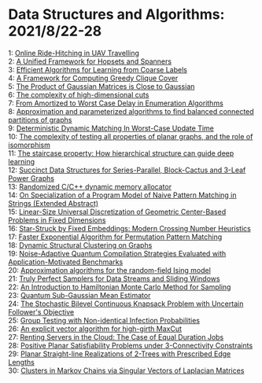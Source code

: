 # Data Structures and Algorithms: 2021/8/22-28  
1: [Online Ride-Hitching in UAV Travelling](https://doi.org/10.48550/arXiv.2108.09606)  
2: [A Unified Framework for Hopsets and Spanners](https://doi.org/10.48550/arXiv.2108.09673)  
3: [Efficient Algorithms for Learning from Coarse Labels](https://doi.org/10.48550/arXiv.2108.09805)  
4: [A Framework for Computing Greedy Clique Cover](https://doi.org/10.48550/arXiv.2108.09851)  
5: [The Product of Gaussian Matrices is Close to Gaussian](https://doi.org/10.48550/arXiv.2108.09887)  
6: [The complexity of high-dimensional cuts](https://doi.org/10.48550/arXiv.2108.10195)  
7: [From Amortized to Worst Case Delay in Enumeration Algorithms](https://doi.org/10.48550/arXiv.2108.10208)  
8: [Approximation and parameterized algorithms to find balanced connected  partitions of graphs](https://doi.org/10.48550/arXiv.2108.10398)  
9: [Deterministic Dynamic Matching In Worst-Case Update Time](https://doi.org/10.48550/arXiv.2108.10461)  
10: [The complexity of testing all properties of planar graphs, and the role  of isomorphism](https://doi.org/10.48550/arXiv.2108.10547)  
11: [The staircase property: How hierarchical structure can guide deep  learning](https://doi.org/10.48550/arXiv.2108.10573)  
12: [Succinct Data Structures for Series-Parallel, Block-Cactus and 3-Leaf  Power Graphs](https://doi.org/10.48550/arXiv.2108.10776)  
13: [Randomized C/C++ dynamic memory allocator](https://doi.org/10.48550/arXiv.2108.10779)  
14: [On Specialization of a Program Model of Naive Pattern Matching in  Strings (Extended Abstract)](https://doi.org/10.48550/arXiv.2108.10865)  
15: [Linear-Size Universal Discretization of Geometric Center-Based Problems  in Fixed Dimensions](https://doi.org/10.48550/arXiv.2108.10900)  
16: [Star-Struck by Fixed Embeddings: Modern Crossing Number Heuristics](https://doi.org/10.48550/arXiv.2108.11443)  
17: [Faster Exponential Algorithm for Permutation Pattern Matching](https://doi.org/10.48550/arXiv.2108.11475)  
18: [Dynamic Structural Clustering on Graphs](https://doi.org/10.48550/arXiv.2108.11549)  
19: [Noise-Adaptive Quantum Compilation Strategies Evaluated with  Application-Motivated Benchmarks](https://doi.org/10.48550/arXiv.2108.11874)  
20: [Approximation algorithms for the random-field Ising model](https://doi.org/10.48550/arXiv.2108.11889)  
21: [Truly Perfect Samplers for Data Streams and Sliding Windows](https://doi.org/10.48550/arXiv.2108.12017)  
22: [An Introduction to Hamiltonian Monte Carlo Method for Sampling](https://doi.org/10.48550/arXiv.2108.12107)  
23: [Quantum Sub-Gaussian Mean Estimator](https://doi.org/10.48550/arXiv.2108.12172)  
24: [The Stochastic Bilevel Continuous Knapsack Problem with Uncertain  Follower's Objective](https://doi.org/10.48550/arXiv.2108.12303)  
25: [Group Testing with Non-identical Infection Probabilities](https://doi.org/10.48550/arXiv.2108.12418)  
26: [An explicit vector algorithm for high-girth MaxCut](https://doi.org/10.48550/arXiv.2108.12477)  
27: [Renting Servers in the Cloud: The Case of Equal Duration Jobs](https://doi.org/10.48550/arXiv.2108.12486)  
28: [Positive Planar Satisfiability Problems under 3-Connectivity Constraints](https://doi.org/10.48550/arXiv.2108.12500)  
29: [Planar Straight-line Realizations of 2-Trees with Prescribed Edge  Lengths](https://doi.org/10.48550/arXiv.2108.12628)  
30: [Clusters in Markov Chains via Singular Vectors of Laplacian Matrices](https://doi.org/10.48550/arXiv.2108.12658)  